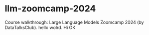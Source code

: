 # llm-zoomcamp-2024
Course walkthrough: Large Language Models Zoomcamp 2024 (by DataTalksClub).
hello wolrd. Hi
OK 